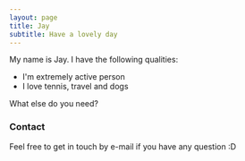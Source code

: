 ```yaml
---
layout: page
title: Jay
subtitle: Have a lovely day
---
```


My name is Jay. I have the following qualities:

- I'm extremely active person
- I love tennis, travel and dogs

What else do you need?

### Contact

Feel free to get in touch by e-mail if you have any question :D
